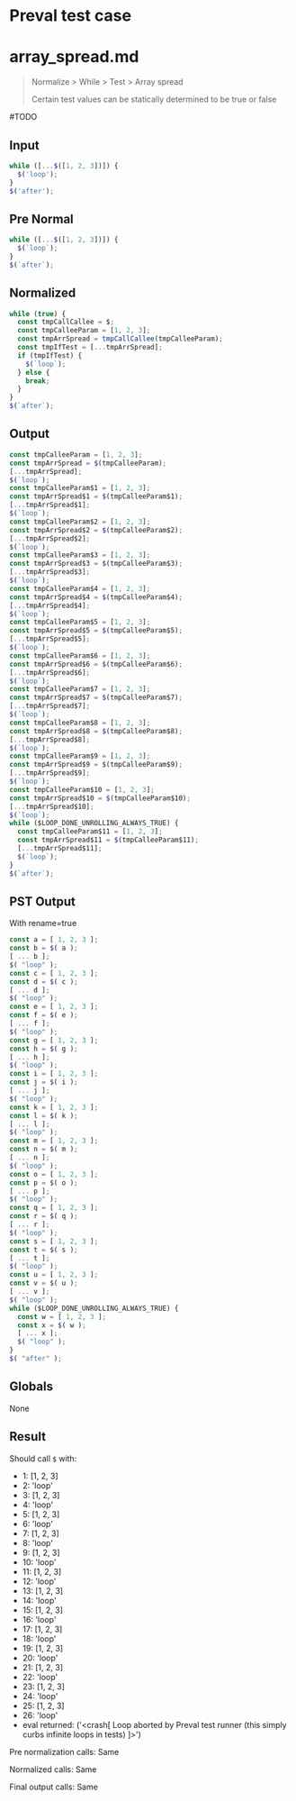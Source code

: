 # Preval test case

# array_spread.md

> Normalize > While > Test > Array spread
>
> Certain test values can be statically determined to be true or false

#TODO

## Input

`````js filename=intro
while ([...$([1, 2, 3])]) {
  $('loop');
}
$('after');
`````

## Pre Normal


`````js filename=intro
while ([...$([1, 2, 3])]) {
  $(`loop`);
}
$(`after`);
`````

## Normalized


`````js filename=intro
while (true) {
  const tmpCallCallee = $;
  const tmpCalleeParam = [1, 2, 3];
  const tmpArrSpread = tmpCallCallee(tmpCalleeParam);
  const tmpIfTest = [...tmpArrSpread];
  if (tmpIfTest) {
    $(`loop`);
  } else {
    break;
  }
}
$(`after`);
`````

## Output


`````js filename=intro
const tmpCalleeParam = [1, 2, 3];
const tmpArrSpread = $(tmpCalleeParam);
[...tmpArrSpread];
$(`loop`);
const tmpCalleeParam$1 = [1, 2, 3];
const tmpArrSpread$1 = $(tmpCalleeParam$1);
[...tmpArrSpread$1];
$(`loop`);
const tmpCalleeParam$2 = [1, 2, 3];
const tmpArrSpread$2 = $(tmpCalleeParam$2);
[...tmpArrSpread$2];
$(`loop`);
const tmpCalleeParam$3 = [1, 2, 3];
const tmpArrSpread$3 = $(tmpCalleeParam$3);
[...tmpArrSpread$3];
$(`loop`);
const tmpCalleeParam$4 = [1, 2, 3];
const tmpArrSpread$4 = $(tmpCalleeParam$4);
[...tmpArrSpread$4];
$(`loop`);
const tmpCalleeParam$5 = [1, 2, 3];
const tmpArrSpread$5 = $(tmpCalleeParam$5);
[...tmpArrSpread$5];
$(`loop`);
const tmpCalleeParam$6 = [1, 2, 3];
const tmpArrSpread$6 = $(tmpCalleeParam$6);
[...tmpArrSpread$6];
$(`loop`);
const tmpCalleeParam$7 = [1, 2, 3];
const tmpArrSpread$7 = $(tmpCalleeParam$7);
[...tmpArrSpread$7];
$(`loop`);
const tmpCalleeParam$8 = [1, 2, 3];
const tmpArrSpread$8 = $(tmpCalleeParam$8);
[...tmpArrSpread$8];
$(`loop`);
const tmpCalleeParam$9 = [1, 2, 3];
const tmpArrSpread$9 = $(tmpCalleeParam$9);
[...tmpArrSpread$9];
$(`loop`);
const tmpCalleeParam$10 = [1, 2, 3];
const tmpArrSpread$10 = $(tmpCalleeParam$10);
[...tmpArrSpread$10];
$(`loop`);
while ($LOOP_DONE_UNROLLING_ALWAYS_TRUE) {
  const tmpCalleeParam$11 = [1, 2, 3];
  const tmpArrSpread$11 = $(tmpCalleeParam$11);
  [...tmpArrSpread$11];
  $(`loop`);
}
$(`after`);
`````

## PST Output

With rename=true

`````js filename=intro
const a = [ 1, 2, 3 ];
const b = $( a );
[ ... b ];
$( "loop" );
const c = [ 1, 2, 3 ];
const d = $( c );
[ ... d ];
$( "loop" );
const e = [ 1, 2, 3 ];
const f = $( e );
[ ... f ];
$( "loop" );
const g = [ 1, 2, 3 ];
const h = $( g );
[ ... h ];
$( "loop" );
const i = [ 1, 2, 3 ];
const j = $( i );
[ ... j ];
$( "loop" );
const k = [ 1, 2, 3 ];
const l = $( k );
[ ... l ];
$( "loop" );
const m = [ 1, 2, 3 ];
const n = $( m );
[ ... n ];
$( "loop" );
const o = [ 1, 2, 3 ];
const p = $( o );
[ ... p ];
$( "loop" );
const q = [ 1, 2, 3 ];
const r = $( q );
[ ... r ];
$( "loop" );
const s = [ 1, 2, 3 ];
const t = $( s );
[ ... t ];
$( "loop" );
const u = [ 1, 2, 3 ];
const v = $( u );
[ ... v ];
$( "loop" );
while ($LOOP_DONE_UNROLLING_ALWAYS_TRUE) {
  const w = [ 1, 2, 3 ];
  const x = $( w );
  [ ... x ];
  $( "loop" );
}
$( "after" );
`````

## Globals

None

## Result

Should call `$` with:
 - 1: [1, 2, 3]
 - 2: 'loop'
 - 3: [1, 2, 3]
 - 4: 'loop'
 - 5: [1, 2, 3]
 - 6: 'loop'
 - 7: [1, 2, 3]
 - 8: 'loop'
 - 9: [1, 2, 3]
 - 10: 'loop'
 - 11: [1, 2, 3]
 - 12: 'loop'
 - 13: [1, 2, 3]
 - 14: 'loop'
 - 15: [1, 2, 3]
 - 16: 'loop'
 - 17: [1, 2, 3]
 - 18: 'loop'
 - 19: [1, 2, 3]
 - 20: 'loop'
 - 21: [1, 2, 3]
 - 22: 'loop'
 - 23: [1, 2, 3]
 - 24: 'loop'
 - 25: [1, 2, 3]
 - 26: 'loop'
 - eval returned: ('<crash[ Loop aborted by Preval test runner (this simply curbs infinite loops in tests) ]>')

Pre normalization calls: Same

Normalized calls: Same

Final output calls: Same
